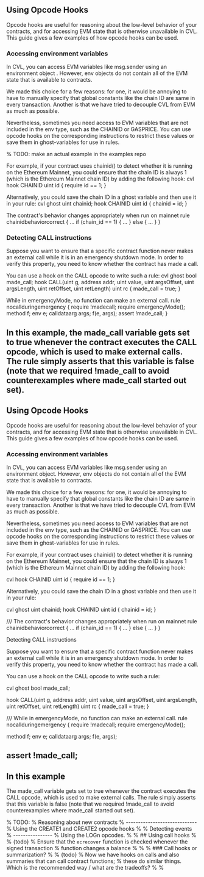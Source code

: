## Using Opcode Hooks

Opcode hooks are useful for reasoning about the low-level behavior of your contracts, and for accessing EVM state that is otherwise unavailable in CVL. This guide gives a few examples of how opcode hooks can be used.

### Accessing environment variables

In CVL, you can access EVM variables like msg.sender using an environment object <env>. However, env objects do not contain all of the EVM state that is available to contracts.

We made this choice for a few reasons: for one, it would be annoying to have to manually specify that global constants like the chain ID are same in every transaction. Another is that we have tried to decouple CVL from EVM as much as possible.

Nevertheless, sometimes you need access to EVM variables that are not included in the env type, such as the CHAINID or GASPRICE. You can use opcode hooks on the corresponding instructions to restrict these values or save them in ghost-variables for use in rules.

% TODO: make an actual example in the examples repo

For example, if your contract uses chainid() to detect whether it is running on the Ethereum Mainnet, you could ensure that the chain ID is always 1 (which is the Ethereum Mainnet chain ID) by adding the following hook: cvl hook CHAINID uint id { require id == 1; }

Alternatively, you could save the chain ID in a ghost variable and then use it in your rule: cvl ghost uint chainid; hook CHAINID uint id { chainid = id; }

The contract's behavior changes appropriately when run on mainnet rule chainidbehaviorcorrect { ... if (chain_id == 1) { ... } else { ... } }

### Detecting CALL instructions

Suppose you want to ensure that a specific contract function never makes an external call while it is in an emergency shutdown mode. In order to verify this property, you need to know whether the contract has made a call.

You can use a hook on the CALL opcode to write such a rule: cvl ghost bool made_call; hook CALL(uint g, address addr, uint value, uint argsOffset, uint argsLength, uint retOffset, uint retLength) uint rc { made_call = true; }

While in emergencyMode, no function can make an external call. rule nocallduringemergency { require !madecall; require emergencyMode(); method f; env e; calldataarg args; f(e, args); assert !made_call; }

In this example, the made_call variable gets set to true whenever the contract executes the CALL opcode, which is used to make external calls. The rule simply asserts that this variable is false (note that we required !made_call to avoid counterexamples where made_call started out set).
---
## Using Opcode Hooks

Opcode hooks are useful for reasoning about the low-level behavior of your contracts, and for accessing EVM state that is otherwise unavailable in CVL. This guide gives a few examples of how opcode hooks can be used.

### Accessing environment variables

In CVL, you can access EVM variables like msg.sender using an environment object. However, env objects do not contain all of the EVM state that is available to contracts.

We made this choice for a few reasons: for one, it would be annoying to have to manually specify that global constants like the chain ID are same in every transaction. Another is that we have tried to decouple CVL from EVM as much as possible.

Nevertheless, sometimes you need access to EVM variables that are not included in the env type, such as the CHAINID or GASPRICE. You can use opcode hooks on the corresponding instructions to restrict these values or save them in ghost-variables for use in rules.

For example, if your contract uses chainid() to detect whether it is running on the Ethereum Mainnet, you could ensure that the chain ID is always 1 (which is the Ethereum Mainnet chain ID) by adding the following hook:

cvl hook CHAINID uint id { require id == 1; }

Alternatively, you could save the chain ID in a ghost variable and then use it in your rule:

cvl ghost uint chainid; hook CHAINID uint id { chainid = id; }

/// The contract's behavior changes appropriately when run on mainnet rule chainidbehaviorcorrect { ... if (chain_id == 1) { ... } else { ... } }

Detecting CALL instructions

Suppose you want to ensure that a specific contract function never makes an external call while it is in an emergency shutdown mode. In order to verify this property, you need to know whether the contract has made a call.

You can use a hook on the CALL opcode to write such a rule:

cvl ghost bool made_call;

hook CALL(uint g, address addr, uint value, uint argsOffset, uint argsLength, uint retOffset, uint retLength) uint rc { made_call = true; }

/// While in emergencyMode, no function can make an external call. rule nocallduringemergency { require !madecall; require emergencyMode();

method f; env e; calldataarg args; f(e, args);

assert !made_call;
---
## In this example

The made_call variable gets set to true whenever the contract executes the CALL opcode, which is used to make external calls. The rule simply asserts that this variable is false (note that we required !made_call to avoid counterexamples where made_call started out set).

% TODO: % Reasoning about new contracts % ----------------------------- % Using the CREATE1 and CREATE2 opcode hooks % % Detecting events % ---------------- % Using the LOGn opcodes. % % ## Using call hooks % % {todo} % Ensure that the `ecrecover` function is checked whenever the signed transaction % function changes a balance % % % ### Call hooks or summarization? % % {todo} % Now we have hooks on calls and also summaries that can call contract functions; % these do similar things. Which is the recommended way / what are the tradeoffs? % %